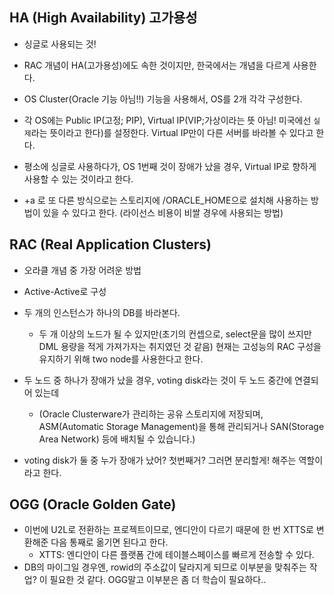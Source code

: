 <h2 id="ha-high-availability-고가용성">HA (High Availability) 고가용성</h2>
<ul>
<li><p>싱글로 사용되는 것!</p>
</li>
<li><p>RAC 개념이 HA(고가용성)에도 속한 것이지만, 한국에서는 개념을 다르게 사용한다. </p>
</li>
<li><p>OS Cluster(Oracle 기능 아님!!) 기능을 사용해서, OS를 2개 각각 구성한다.</p>
</li>
<li><p>각 OS에는 Public IP(고정; PIP), Virtual IP(VIP;가상이라는 뜻 아님! 미국에선 <code>실제</code>라는 뜻이라고 한다)를 설정한다. Virtual IP만이 다른 서버를 바라볼 수 있다고 한다.</p>
</li>
<li><p>평소에 싱글로 사용하다가, OS 1번째 것이 장애가 났을 경우, Virtual IP로 향하게 사용할 수 있는 것이라고 한다.</p>
</li>
<li><p>+a 로 또 다른 방식으로는 스토리지에 /ORACLE_HOME으로 설치해 사용하는 방법이 있을 수 있다고 한다. (라이선스 비용이 비쌀 경우에 사용되는 방법) </p>
</li>
</ul>
<h2 id="rac-real-application-clusters">RAC (Real Application Clusters)</h2>
<ul>
<li><p>오라클 개념 중 가장 어려운 방법</p>
</li>
<li><p>Active-Active로 구성</p>
</li>
<li><p>두 개의 인스턴스가 하나의 DB를 바라본다. </p>
<ul>
<li>두 개 이상의 노드가 될 수 있지만(초기의 컨셉으로, select문을 많이 쓰지만 DML 용량을 적게 가져가자는 취지였던 것 같음) 현재는 고성능의 RAC 구성을 유지하기 위해 two node를 사용한다고 한다.</li>
</ul>
</li>
<li><p>두 노드 중 하나가 장애가 났을 경우, voting disk라는 것이 두 노드 중간에 연결되어 있는데</p>
<ul>
<li>(Oracle Clusterware가 관리하는 공유 스토리지에 저장되며, ASM(Automatic Storage Management)을 통해 관리되거나 SAN(Storage Area Network) 등에 배치될 수 있습니다.)</li>
</ul>
</li>
<li><p>voting disk가 둘 중 누가 장애가 났어? 첫번째거? 그러면 분리할게! 해주는 역할이라고 한다.</p>
</li>
</ul>
<h2 id="ogg-oracle-golden-gate">OGG (Oracle Golden Gate)</h2>
<ul>
<li>이번에 U2L로 전환하는 프로젝트이므로, 엔디안이 다르기 때문에 한 번 XTTS로 변환해준 다음 통째로 옮기면 된다고 한다.<ul>
<li>XTTS: 엔디안이 다른 플랫폼 간에 테이블스페이스를 빠르게 전송할 수 있다. </li>
</ul>
</li>
<li>DB의 마이그일 경우엔, rowid의 주소값이 달라지게 되므로 이부분을 맞춰주는 작업? 이 필요한 것 같다. OGG말고 이부분은 좀 더 학습이 필요하다..</li>
</ul>